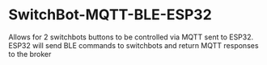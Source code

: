 # SwitchBot-MQTT-BLE-ESP32
Allows for 2 switchbots buttons to be controlled via MQTT sent to ESP32. ESP32 will send BLE commands to switchbots and return MQTT responses to the broker
